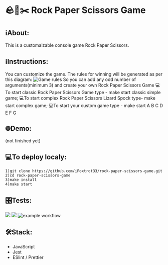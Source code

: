 # 🪨📃✂️ Rock Paper Scissors Game

## ℹAbout:
This is a customaizable console game Rock Paper Scissors. 

## ℹInstructions:
You can customize the game. The rules for winning will be generated as per this diagram:
![Game rules](https://user-images.githubusercontent.com/102408798/224920908-611ee82e-779a-4cbd-9856-9d3a45b94fe7.jpg)
So you can add any odd number of arguments(minimum 3) and create your own Rock Paper Scissors Game
💻To start classic Rock Paper Scissors Game type - make start classic simple game;
💻To start complex Rock Paper Scissors Lizard Spock type- make start complex game;
💻To start your custom game type - make start A B C D E F G


## 🌐Demo:
(not finished yet)

## 💻To deploy localy:
```
1)git clone https://github.com/iFoxtrot33/rock-paper-scissors-game.git
2)cd rock-paper-scissors-game
3)make install
4)make start
```
## 🎛️Tests:
<a href="https://codeclimate.com/github/iFoxtrot33/rock-paper-scissors-game/maintainability"><img src="https://api.codeclimate.com/v1/badges/a5c4e1ea57d247bc714a/maintainability" /></a>
<a href="https://codeclimate.com/github/iFoxtrot33/rock-paper-scissors-game/test_coverage"><img src="https://api.codeclimate.com/v1/badges/a5c4e1ea57d247bc714a/test_coverage" /></a>
![example workflow](https://github.com/iFoxtrot33/rock-paper-scissors-game/actions/workflows/lintCheck.yml/badge.svg)

## 🛠Stack:
- JavaScript
- Jest
- ESlint / Prettier
